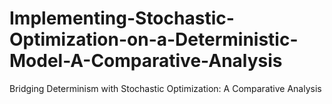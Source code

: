 # Implementing-Stochastic-Optimization-on-a-Deterministic-Model-A-Comparative-Analysis
Bridging Determinism with Stochastic Optimization: A Comparative Analysis

